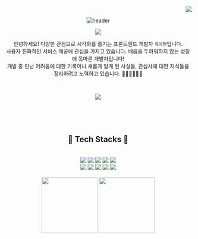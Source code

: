 <div align="right">
<a href="https://hits.seeyoufarm.com"><img src="https://hits.seeyoufarm.com/api/count/incr/badge.svg?url=https%3A%2F%2Fgithub.com%2Fyoua7878%2Fhit-counter&count_bg=%23FF9CDB&title_bg=%23808080&icon=&icon_color=%23E7E7E7&title=hits&edge_flat=false"/></a>
</div>

<div align="center">

![header](https://capsule-render.vercel.app/api?type=Soft&&color=f8bbd0&height=180&section=header&text=Ahyeon%20Yu%20🥰&fontSize=90&fontColor=ffffff&animation=twinkling)

![](https://velog.velcdn.com/images/youa7878/post/ca776db3-abdb-4f24-a233-1e207261bfe5/image.png)

안녕하세요! 다양한 관점으로 시각화를 즐기는 프론트엔드 개발자 `유아현`입니다. </br> 사용자 친화적인 서비스 제공에 관심을 가지고 있습니다. 배움을 두려워하지 않는 성장에 목마른 개발자입니다! </br> 개발 중 만난 어려움에 대한 기록이나 새롭게 알게 된 사실들, 관심사에 대한 지식들을 정리하려고 노력하고 있습니다. 🏃‍♀️🏃‍♀️🏃‍♀️

</br>

<a href="https://velog.io/@youa7878" target="_blank"><img src="https://img.shields.io/badge/Ahyeon's velog-20C997?style=flat-square&logo=Velog&logoColor=white"/></a>

</br>

</br>
</br>

## 🌈 Tech Stacks 🌈

</br>
  <img src="https://img.shields.io/badge/react-61DAFB?style=for-the-badge&logo=react&logoColor=white"/>
  <img src="https://img.shields.io/badge/JavaScript-F7DF1E?style=for-the-badge&logo=JavaScript&logoColor=white"/> 
  <img src="https://img.shields.io/badge/typescript-3178C6?style=for-the-badge&logo=typescript&logoColor=white"/>
  <img src="https://img.shields.io/badge/HTML5-E34F26?style=for-the-badge&logo=HTML5&logoColor=white"/>
  <img src="https://img.shields.io/badge/CSS3-1572B6?style=for-the-badge&logo=HTML5&logoColor=white"/>
  </br>
  <img src="https://img.shields.io/badge/styledcomponents-DB7093?style=for-the-badge&logo=styledcomponents&logoColor=white"/>
  <img src="https://img.shields.io/badge/figma-F24E1E?style=for-the-badge&logo=figma&logoColor=white"/>
  <img src="https://img.shields.io/badge/Adobe Photoshop-31A8FF?style=for-the-badge&logo=Adobe Photoshop&logoColor=white"/>
  <img src="https://img.shields.io/badge/amazonaws-232F3E?style=for-the-badge&logo=amazonaws&logoColor=white"/>
  <img src="https://img.shields.io/badge/GitHub-181717?style=for-the-badge&logo=GitHub&logoColor=white"/>

</br>
</br>

<img src="https://github-readme-stats.vercel.app/api?username=youa7878&show_icons=true&theme=dracula" height="150">
<img src="https://github-readme-stats.vercel.app/api/top-langs/?username=youa7878&layout=compact" height="150">

</div>
